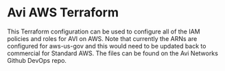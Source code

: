 # Avi AWS Terraform
This Terraform configuration can be used to configure all of the IAM policies and roles for AVI on AWS. Note that currently the ARNs are configured for aws-us-gov and this would need to be updated back to commercial for Standard AWS. The files can be found on the Avi Networks Github DevOps repo.